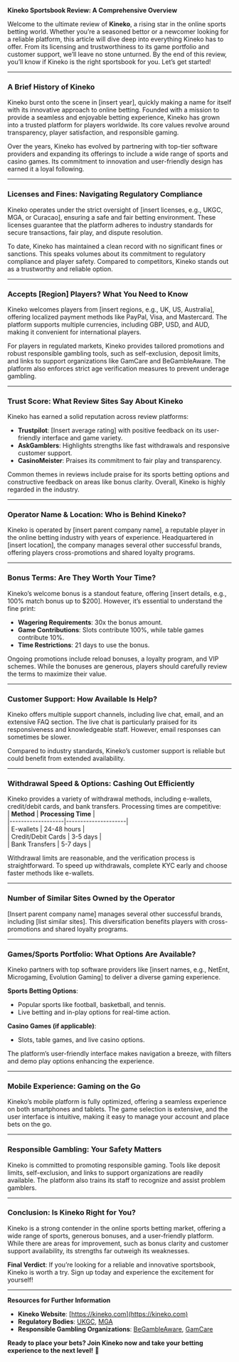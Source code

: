 **Kineko Sportsbook Review: A Comprehensive Overview**  

Welcome to the ultimate review of **Kineko**, a rising star in the online sports betting world. Whether you’re a seasoned bettor or a newcomer looking for a reliable platform, this article will dive deep into everything Kineko has to offer. From its licensing and trustworthiness to its game portfolio and customer support, we’ll leave no stone unturned. By the end of this review, you’ll know if Kineko is the right sportsbook for you. Let’s get started!  

---

### **A Brief History of Kineko**  
Kineko burst onto the scene in [insert year], quickly making a name for itself with its innovative approach to online betting. Founded with a mission to provide a seamless and enjoyable betting experience, Kineko has grown into a trusted platform for players worldwide. Its core values revolve around transparency, player satisfaction, and responsible gaming.  

Over the years, Kineko has evolved by partnering with top-tier software providers and expanding its offerings to include a wide range of sports and casino games. Its commitment to innovation and user-friendly design has earned it a loyal following.  

---

### **Licenses and Fines: Navigating Regulatory Compliance**  
Kineko operates under the strict oversight of [insert licenses, e.g., UKGC, MGA, or Curacao], ensuring a safe and fair betting environment. These licenses guarantee that the platform adheres to industry standards for secure transactions, fair play, and dispute resolution.  

To date, Kineko has maintained a clean record with no significant fines or sanctions. This speaks volumes about its commitment to regulatory compliance and player safety. Compared to competitors, Kineko stands out as a trustworthy and reliable option.  

---

### **Accepts [Region] Players? What You Need to Know**  
Kineko welcomes players from [insert regions, e.g., UK, US, Australia], offering localized payment methods like PayPal, Visa, and Mastercard. The platform supports multiple currencies, including GBP, USD, and AUD, making it convenient for international players.  

For players in regulated markets, Kineko provides tailored promotions and robust responsible gambling tools, such as self-exclusion, deposit limits, and links to support organizations like GamCare and BeGambleAware. The platform also enforces strict age verification measures to prevent underage gambling.  

---

### **Trust Score: What Review Sites Say About Kineko**  
Kineko has earned a solid reputation across review platforms:  
- **Trustpilot**: [Insert average rating] with positive feedback on its user-friendly interface and game variety.  
- **AskGamblers**: Highlights strengths like fast withdrawals and responsive customer support.  
- **CasinoMeister**: Praises its commitment to fair play and transparency.  

Common themes in reviews include praise for its sports betting options and constructive feedback on areas like bonus clarity. Overall, Kineko is highly regarded in the industry.  

---

### **Operator Name & Location: Who is Behind Kineko?**  
Kineko is operated by [insert parent company name], a reputable player in the online betting industry with years of experience. Headquartered in [insert location], the company manages several other successful brands, offering players cross-promotions and shared loyalty programs.  

---

### **Bonus Terms: Are They Worth Your Time?**  
Kineko’s welcome bonus is a standout feature, offering [insert details, e.g., 100% match bonus up to $200]. However, it’s essential to understand the fine print:  
- **Wagering Requirements**: 30x the bonus amount.  
- **Game Contributions**: Slots contribute 100%, while table games contribute 10%.  
- **Time Restrictions**: 21 days to use the bonus.  

Ongoing promotions include reload bonuses, a loyalty program, and VIP schemes. While the bonuses are generous, players should carefully review the terms to maximize their value.  

---

### **Customer Support: How Available Is Help?**  
Kineko offers multiple support channels, including live chat, email, and an extensive FAQ section. The live chat is particularly praised for its responsiveness and knowledgeable staff. However, email responses can sometimes be slower.  

Compared to industry standards, Kineko’s customer support is reliable but could benefit from extended availability.  

---

### **Withdrawal Speed & Options: Cashing Out Efficiently**  
Kineko provides a variety of withdrawal methods, including e-wallets, credit/debit cards, and bank transfers. Processing times are competitive:  
| **Method**       | **Processing Time** |  
|-------------------|---------------------|  
| E-wallets        | 24-48 hours         |  
| Credit/Debit Cards | 3-5 days            |  
| Bank Transfers    | 5-7 days            |  

Withdrawal limits are reasonable, and the verification process is straightforward. To speed up withdrawals, complete KYC early and choose faster methods like e-wallets.  

---

### **Number of Similar Sites Owned by the Operator**  
[Insert parent company name] manages several other successful brands, including [list similar sites]. This diversification benefits players with cross-promotions and shared loyalty programs.  

---

### **Games/Sports Portfolio: What Options Are Available?**  
Kineko partners with top software providers like [insert names, e.g., NetEnt, Microgaming, Evolution Gaming] to deliver a diverse gaming experience.  

**Sports Betting Options**:  
- Popular sports like football, basketball, and tennis.  
- Live betting and in-play options for real-time action.  

**Casino Games (if applicable)**:  
- Slots, table games, and live casino options.  

The platform’s user-friendly interface makes navigation a breeze, with filters and demo play options enhancing the experience.  

---

### **Mobile Experience: Gaming on the Go**  
Kineko’s mobile platform is fully optimized, offering a seamless experience on both smartphones and tablets. The game selection is extensive, and the user interface is intuitive, making it easy to manage your account and place bets on the go.  

---

### **Responsible Gambling: Your Safety Matters**  
Kineko is committed to promoting responsible gaming. Tools like deposit limits, self-exclusion, and links to support organizations are readily available. The platform also trains its staff to recognize and assist problem gamblers.  

---

### **Conclusion: Is Kineko Right for You?**  
Kineko is a strong contender in the online sports betting market, offering a wide range of sports, generous bonuses, and a user-friendly platform. While there are areas for improvement, such as bonus clarity and customer support availability, its strengths far outweigh its weaknesses.  

**Final Verdict**: If you’re looking for a reliable and innovative sportsbook, Kineko is worth a try. Sign up today and experience the excitement for yourself!  

---

**Resources for Further Information**  
- **Kineko Website**: [https://kineko.com](https://kineko.com)  
- **Regulatory Bodies**: [UKGC](https://www.gamblingcommission.gov.uk), [MGA](https://www.mga.org.mt)  
- **Responsible Gambling Organizations**: [BeGambleAware](https://www.begambleaware.org), [GamCare](https://www.gamcare.org.uk)  

**Ready to place your bets? Join Kineko now and take your betting experience to the next level!** 🚀